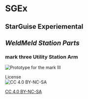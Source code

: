 # SGEx
## StarGuise Experiemental

## *WeldMeld Station Parts*

### **mark three** Utility Station Arm

![Prototype for the mark III](https://raw.githubusercontent.com/zer0Kerbal/SGEx/Dev/Parts/img/SGEx-KSSArm-mk3.png "Prototype for the mark III")

 License  
![[CC 4.0 BY-NC-SA](https://creativecommons.org/licenses/by-nc-sa/4.0/)](https://i.creativecommons.org/l/by-nc-sa/4.0/88x31.png "CC 4.0 BY-NC-SA")

[CC 4.0 BY-NC-SA](https://creativecommons.org/licenses/by-nc-sa/4.0/)
